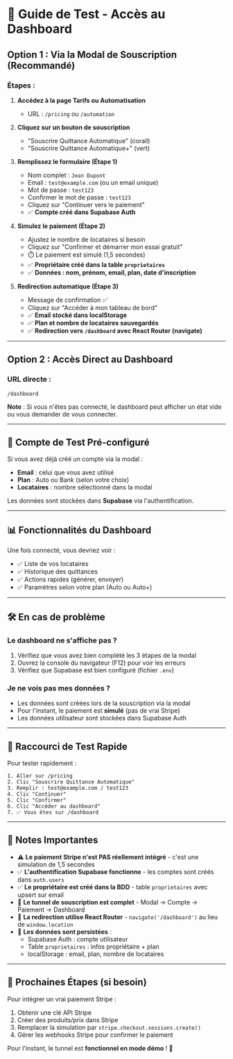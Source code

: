 # 🧪 Guide de Test - Accès au Dashboard

## Option 1 : Via la Modal de Souscription (Recommandé)

### Étapes :

1. **Accédez à la page Tarifs ou Automatisation**
   - URL : `/pricing` ou `/automation`

2. **Cliquez sur un bouton de souscription**
   - "Souscrire Quittance Automatique" (corail)
   - "Souscrire Quittance Automatique+" (vert)

3. **Remplissez le formulaire (Étape 1)**
   - Nom complet : `Jean Dupont`
   - Email : `test@example.com` (ou un email unique)
   - Mot de passe : `test123`
   - Confirmer le mot de passe : `test123`
   - Cliquez sur "Continuer vers le paiement"
   - ✅ **Compte créé dans Supabase Auth**

4. **Simulez le paiement (Étape 2)**
   - Ajustez le nombre de locataires si besoin
   - Cliquez sur "Confirmer et démarrer mon essai gratuit"
   - ⏱️ Le paiement est simulé (1,5 secondes)
   - ✅ **Propriétaire créé dans la table `proprietaires`**
   - ✅ **Données : nom, prénom, email, plan, date d'inscription**

5. **Redirection automatique (Étape 3)**
   - Message de confirmation ✅
   - Cliquez sur "Accéder à mon tableau de bord"
   - ✅ **Email stocké dans localStorage**
   - ✅ **Plan et nombre de locataires sauvegardés**
   - ✅ **Redirection vers `/dashboard` avec React Router (navigate)**

---

## Option 2 : Accès Direct au Dashboard

### URL directe :
```
/dashboard
```

**Note** : Si vous n'êtes pas connecté, le dashboard peut afficher un état vide ou vous demander de vous connecter.

---

## 🔑 Compte de Test Pré-configuré

Si vous avez déjà créé un compte via la modal :

- **Email** : celui que vous avez utilisé
- **Plan** : Auto ou Bank (selon votre choix)
- **Locataires** : nombre sélectionné dans la modal

Les données sont stockées dans **Supabase** via l'authentification.

---

## 📊 Fonctionnalités du Dashboard

Une fois connecté, vous devriez voir :

- ✅ Liste de vos locataires
- ✅ Historique des quittances
- ✅ Actions rapides (générer, envoyer)
- ✅ Paramètres selon votre plan (Auto ou Auto+)

---

## 🛠️ En cas de problème

### Le dashboard ne s'affiche pas ?

1. Vérifiez que vous avez bien complété les 3 étapes de la modal
2. Ouvrez la console du navigateur (F12) pour voir les erreurs
3. Vérifiez que Supabase est bien configuré (fichier `.env`)

### Je ne vois pas mes données ?

- Les données sont créées lors de la souscription via la modal
- Pour l'instant, le paiement est **simulé** (pas de vrai Stripe)
- Les données utilisateur sont stockées dans Supabase Auth

---

## 🎯 Raccourci de Test Rapide

Pour tester rapidement :

```
1. Aller sur /pricing
2. Clic "Souscrire Quittance Automatique"
3. Remplir : test@example.com / test123
4. Clic "Continuer"
5. Clic "Confirmer"
6. Clic "Accéder au dashboard"
7. ✅ Vous êtes sur /dashboard
```

---

## 📝 Notes Importantes

- ⚠️ **Le paiement Stripe n'est PAS réellement intégré** - c'est une simulation de 1,5 secondes
- ✅ **L'authentification Supabase fonctionne** - les comptes sont créés dans `auth.users`
- ✅ **Le propriétaire est créé dans la BDD** - table `proprietaires` avec upsert sur email
- 🎨 **Le tunnel de souscription est complet** - Modal → Compte → Paiement → Dashboard
- 🔄 **La redirection utilise React Router** - `navigate('/dashboard')` au lieu de `window.location`
- 💾 **Les données sont persistées** :
  - Supabase Auth : compte utilisateur
  - Table `proprietaires` : infos propriétaire + plan
  - localStorage : email, plan, nombre de locataires

---

## 🚀 Prochaines Étapes (si besoin)

Pour intégrer un vrai paiement Stripe :

1. Obtenir une clé API Stripe
2. Créer des produits/prix dans Stripe
3. Remplacer la simulation par `stripe.checkout.sessions.create()`
4. Gérer les webhooks Stripe pour confirmer le paiement

Pour l'instant, le tunnel est **fonctionnel en mode démo** ! 🎉
